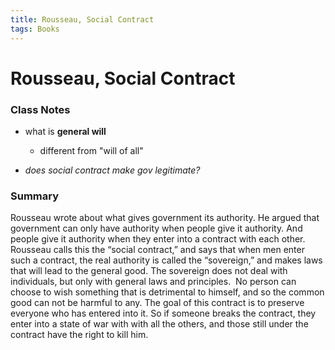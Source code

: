 ```yaml
---
title: Rousseau, Social Contract
tags: Books
---
```


# Rousseau, Social Contract
### Class Notes
- what is **general will**
	- different from "will of all"

- *does social contract make gov legitimate?*


### Summary
Rousseau wrote about what gives government its authority. He argued that government can only have authority when people give it authority. And people give it authority when they enter into a contract with each other. Rousseau calls this the “social contract,” and says that when men enter such a contract, the real authority is called the “sovereign,” and makes laws that will lead to the general good. The sovereign does not deal with individuals, but only with general laws and principles.  No person can choose to wish something that is detrimental to himself, and so the common good can not be harmful to any. The goal of this contract is to preserve everyone who has entered into it. So if someone breaks the contract, they enter into a state of war with with all the others, and those still under the contract have the right to kill him.